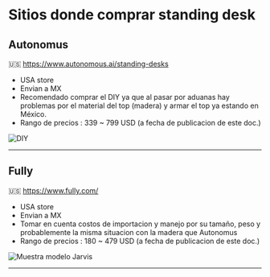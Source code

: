 # Sitios donde comprar standing desk

## Autonomus
🇺🇸
https://www.autonomous.ai/standing-desks

- USA store
- Envian a MX
- Recomendado comprar el DIY ya que al pasar por aduanas hay problemas por el material del top (madera) y armar el top ya estando en México.
- Rango de precios :  339 ~ 799 USD (a fecha de publicacion de este doc.)

![DIY](https://i.imgur.com/yN8t31W.png)

---

## Fully
🇺🇸
https://www.fully.com/
- USA store
- Envian a MX
- Tomar en cuenta costos de importacion y manejo por su tamaño, peso y probablemente la misma situacion con la madera que Autonomus
- Rango de precios :  180 ~ 479 USD (a fecha de publicacion de este doc.)

![Muestra modelo Jarvis](https://i.imgur.com/EHHwqan.png)

---
